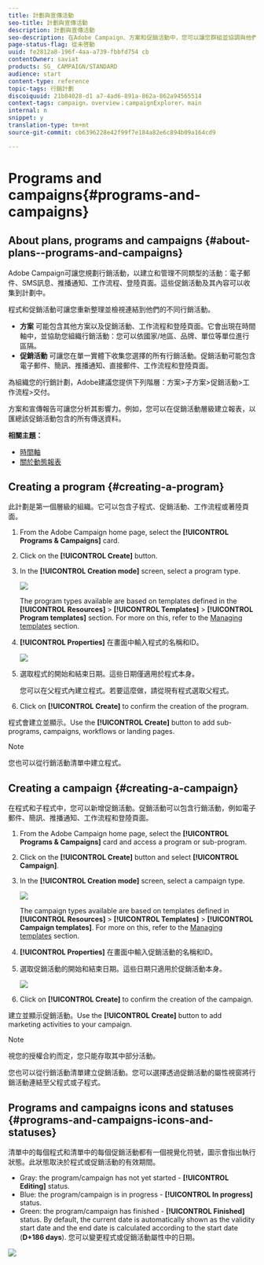 ```yaml
---
title: 計劃與宣傳活動
seo-title: 計劃與宣傳活動
description: 計劃與宣傳活動
seo-description: 在Adobe Campaign、方案和促銷活動中，您可以讓您群組並協調與他們連結的不同行銷活動。方案和宣傳報告可讓您分析其影響力。
page-status-flag: 從未啓動
uuid: fe2812a8-196f-4aa-a739-fbbfd754 cb
contentOwner: saviat
products: SG_ CAMPAIGN/STANDARD
audience: start
content-type: reference
topic-tags: 行銷計劃
discoiquuid: 21b84028-d1 a7-4ad6-891a-862a-862a94565514
context-tags: campaign，overview；campaignExplorer，main
internal: n
snippet: y
translation-type: tm+mt
source-git-commit: cb6396228e42f99f7e184a82e6c894b09a164cd9

---
```



# Programs and campaigns{#programs-and-campaigns}

## About plans, programs and campaigns {#about-plans--programs-and-campaigns}

Adobe Campaign可讓您規劃行銷活動，以建立和管理不同類型的活動：電子郵件、SMS訊息、推播通知、工作流程、登陸頁面。這些促銷活動及其內容可以收集到計劃中。

程式和促銷活動可讓您重新整理並檢視連結到他們的不同行銷活動。

* **方案** 可能包含其他方案以及促銷活動、工作流程和登陸頁面。它會出現在時間軸中，並協助您組織行銷活動：您可以依國家/地區、品牌、單位等單位進行區隔。
* **促銷活動** 可讓您在單一實體下收集您選擇的所有行銷活動。促銷活動可能包含電子郵件、簡訊、推播通知、直接郵件、工作流程和登陸頁面。

為組織您的行銷計劃，Adobe建議您提供下列階層：方案&gt;子方案&gt;促銷活動&gt;工作流程&gt;交付。

方案和宣傳報告可讓您分析其影響力。例如，您可以在促銷活動層級建立報表，以匯總該促銷活動包含的所有傳送資料。

**相關主題：**

* [時間軸](../../start/using/timeline.md)
* [關於動態報表](../../reporting/using/about-dynamic-reports.md)

## Creating a program {#creating-a-program}

此計劃是第一個層級的組織。它可以包含子程式、促銷活動、工作流程或著陸頁面。

1. From the Adobe Campaign home page, select the **[!UICONTROL Programs & Campaigns]** card.
1. Click on the **[!UICONTROL Create]** button.
1. In the **[!UICONTROL Creation mode]** screen, select a program type.

   ![](assets/programs_and_campaigns_2.png)

   The program types available are based on templates defined in the **[!UICONTROL Resources]** &gt; **[!UICONTROL Templates]** &gt; **[!UICONTROL Program templates]** section. For more on this, refer to the [Managing templates](../../start/using/about-templates.md) section.

1. **[!UICONTROL Properties]** 在畫面中輸入程式的名稱和ID。

   ![](assets/programs_and_campaigns_3.png)

1. 選取程式的開始和結束日期。這些日期僅適用於程式本身。

   您可以在父程式內建立程式。若要這麼做，請從現有程式選取父程式。

1. Click on **[!UICONTROL Create]** to confirm the creation of the program.

程式會建立並顯示。Use the **[!UICONTROL Create]** button to add sub-programs, campaigns, workflows or landing pages.

>[!NOTE]
>
>您也可以從行銷活動清單中建立程式。

## Creating a campaign {#creating-a-campaign}

在程式和子程式中，您可以新增促銷活動。促銷活動可以包含行銷活動，例如電子郵件、簡訊、推播通知、工作流程和登陸頁面。

1. From the Adobe Campaign home page, select the **[!UICONTROL Programs & Campaigns]** card and access a program or sub-program.
1. Click on the **[!UICONTROL Create]** button and select **[!UICONTROL Campaign]**.
1. In the **[!UICONTROL Creation mode]** screen, select a campaign type.

   ![](assets/programs_and_campaigns_7.png)

   The campaign types available are based on templates defined in **[!UICONTROL Resources]** &gt; **[!UICONTROL Templates]** &gt; **[!UICONTROL Campaign templates]**. For more on this, refer to the [Managing templates](../../start/using/about-templates.md) section.

1. **[!UICONTROL Properties]** 在畫面中輸入促銷活動的名稱和ID。
1. 選取促銷活動的開始和結束日期。這些日期只適用於促銷活動本身。

   ![](assets/programs_and_campaigns_8.png)

1. Click on **[!UICONTROL Create]** to confirm the creation of the campaign.

建立並顯示促銷活動。Use the **[!UICONTROL Create]** button to add marketing activities to your campaign.

>[!NOTE]
>
>視您的授權合約而定，您只能存取其中部分活動。

您也可以從行銷活動清單建立促銷活動。您可以選擇透過促銷活動的屬性視窗將行銷活動連結至父程式或子程式。

## Programs and campaigns icons and statuses {#programs-and-campaigns-icons-and-statuses}

清單中的每個程式和清單中的每個促銷活動都有一個視覺化符號，圖示會指出執行狀態。此狀態取決於程式或促銷活動的有效期間。

* Gray: the program/campaign has not yet started - **[!UICONTROL Editing]** status.
* Blue: the program/campaign is in progress - **[!UICONTROL In progress]** status.
* Green: the program/campaign has finished - **[!UICONTROL Finished]** status. By default, the current date is automatically shown as the validity start date and the end date is calculated according to the start date (**D+186 days**). 您可以變更程式或促銷活動屬性中的日期。

![](assets/programs_and_campaigns.png)

